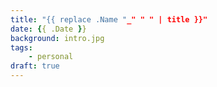 ```yaml
---
title: "{{ replace .Name "_" " " | title }}"
date: {{ .Date }}
background: intro.jpg
tags:
    - personal
draft: true
---
```

